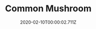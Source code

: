 ---
templateKey: blog-post
title: Common Mushroom
type: forage
description: Slightly nutty, with good texture.
featuredpost: false
date: 2020-02-10T00:00:02.711Z
featuredimage: /img/Common_Mushroom.png
sellPrice: 40
tags: 
  - Spring
  -  Summer
  -  The Mines
  -  Farm Cave
  -  Secret Woods
---